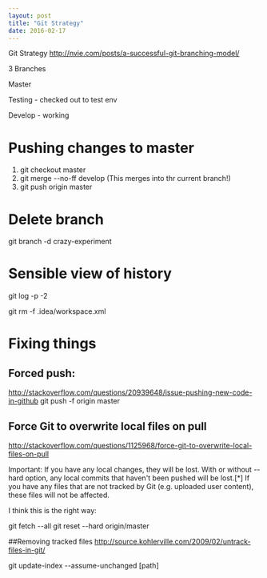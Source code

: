 ```yaml
---
layout: post
title: "Git Strategy"
date: 2016-02-17
---
```



Git Strategy
http://nvie.com/posts/a-successful-git-branching-model/

3 Branches

Master

Testing - checked out to test env

Develop - working


# Pushing changes to master

1. git checkout master
2. git merge --no-ff develop    (This merges into thr current branch!)
3. git push origin master
  
# Delete branch

git branch -d crazy-experiment


# Sensible view of history

git log -p -2


git rm -f .idea/workspace.xml

# Fixing things

## Forced push:
http://stackoverflow.com/questions/20939648/issue-pushing-new-code-in-github
git push -f origin master


## Force Git to overwrite local files on pull
http://stackoverflow.com/questions/1125968/force-git-to-overwrite-local-files-on-pull
	
Important: If you have any local changes, they will be lost. With or without --hard option, any local commits that haven't been pushed will be lost.[*]
If you have any files that are not tracked by Git (e.g. uploaded user content), these files will not be affected.

I think this is the right way:

git fetch --all
git reset --hard origin/master


##Removing tracked files
http://source.kohlerville.com/2009/02/untrack-files-in-git/

git update-index --assume-unchanged [path]











